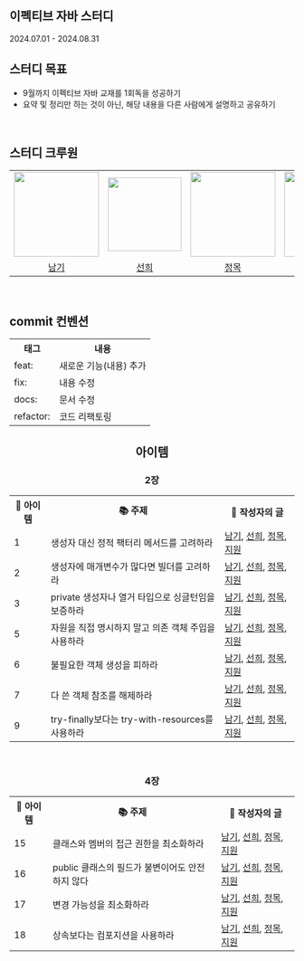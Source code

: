 ## 이펙티브 자바 스터디
2024.07.01 - 2024.08.31

## 스터디 목표
* 9월까지 이펙티브 자바 교재를 1회독을 성공하기
* 요약 및 정리만 하는 것이 아닌, 해당 내용을 다른 사람에게 설명하고 공유하기

<br />

## 스터디 크루원

<table align="center">
  <tr>
    <td>
      <a href="https://github.com/namkikim0718">
        <img src="https://github.com/2024-Effective-Java/2024-Effective-Java-Study/assets/113903598/7888a0d4-9913-40f9-a282-6ea3977af1b2" width="150" style="max-width: 100%;">
      </a>
    </td>
    <td>
      <a href="https://github.com/kimseonhee126">
        <img src="https://github.com/Coco-Das/PRIER-BE/assets/108293826/891c341b-26ad-4080-aff8-19f888f63deb" width="130" style="max-width: 100%;">
      </a>
    </td>
    <td>
      <a href="https://github.com/M-ung">
        <img src="https://avatars.githubusercontent.com/u/126846468?v=4" width="150" style="max-width: 100%;">
      </a>
    </td>
    <td>
      <a href="https://github.com/supportlaver">
        <img src="https://github.com/Coco-Das/PRIER-BE/assets/108293826/b6b478bd-ac2d-4917-8241-2d7ac49eee2e" width="150" style="max-width: 100%;">
      </a>
    </td>
  </tr>
  <tr>
     <td align="center">
      <a href="https://github.com/namkikim0718">남기</a>
    </td>
    <td align="center">
      <a href="https://github.com/kimseonhee126">선희</a>
    </td>
    <td align="center">
      <a href="https://github.com/M-ung">정목</a>
    </td>
    <td align="center">
      <a href="https://github.com/supportlaver">지원</a>
    </td>
  </tr>
</table>
</br>

## commit 컨벤션
<table>
<tr><th>태그</th><th>내용</th></tr>
<tr><td> feat: </td><td> 새로운 기능(내용) 추가 </td></tr>
<tr><td> fix: </td><td> 내용 수정 </td></tr>
<tr><td> docs: </td><td> 문서 수정 </td></tr>
<tr><td> refactor: </td><td> 코드 리팩토링 </td></tr>
</table>

<div align='center'>

## 아이템
### 2장
<table align='center'>
<tr><th> 🧩 아이템 </th><th> 📚 주제 </th><th> 🔖 작성자의 글 </th></tr>
<tr><td> 1 </td><td> 생성자 대신 정적 팩터리 메서드를 고려하라 </td><td> <a href="https://github.com/2024-Effective-Java/2024-Effective-Java-Study/blob/main/2장/아이템_1/생성자_대신_정적_팩터리_메서드를_고려하라_(김남기).md">남기</a>, <a href="https://github.com/2024-Effective-Java/2024-Effective-Java-Study/blob/main/2장/아이템_1/생성자_대신_정적_팩터리_메서드를_고려하라_(김선희).md">선희</a>, <a href="https://github.com/2024-Effective-Java/2024-Effective-Java-Study/blob/main/2장/아이템_1/생성자_대신_정적_팩터리_메서드를_고려하라_(김정목).md">정목</a>, <a href="https://github.com/2024-Effective-Java/2024-Effective-Java-Study/blob/main/2장/아이템_1/생성자_대신_정적_팩터리_메서드를_고려하라(김지원).md">지원</a> </td></tr>

<tr><td> 2 </td><td> 생성자에 매개변수가 많다면 빌더를 고려하라 </td><td><a href="https://github.com/2024-Effective-Java/2024-Effective-Java-Study/blob/main/2장/아이템_2/생성자애_매개변수가_많다면_빌더를_고려하라_(김남기).md">남기</a>, <a href="https://github.com/2024-Effective-Java/2024-Effective-Java-Study/blob/main/2장/아이템_2/생성자애_매개변수가_많다면_빌더를_고려하라_(김선희).md">선희</a>, <a href="https://github.com/2024-Effective-Java/2024-Effective-Java-Study/blob/main/2장/아이템_2/생성자애_매개변수가_많다면_빌더를_고려하라_(김정목).md">정목</a>, <a href="https://github.com/2024-Effective-Java/2024-Effective-Java-Study/blob/main/2장/아이템_2/생성자애_매개변수가_많다면_빌더를_고려하라_(김지원).md">지원</a> </td></tr>

<tr><td> 3 </td><td> private 생성자나 열거 타입으로 싱글턴임을 보증하라 </td><td><a href="https://github.com/2024-Effective-Java/2024-Effective-Java-Study/blob/main/2장/아이템_3/private_생성자나_열거_타입으로_싱글턴임을_보증하라(김남기).md">남기</a>, <a href="https://github.com/2024-Effective-Java/2024-Effective-Java-Study/blob/main/2장/아이템_3/private_생성자나_열거_타입으로_싱글턴임을_보증하라(김선희).md">선희</a>, <a href="https://github.com/2024-Effective-Java/2024-Effective-Java-Study/blob/main/2장/아이템_3/private_생성자나_열거_타입으로_싱글턴임을_보증하라(김정목).md">정목</a>, <a href="https://github.com/2024-Effective-Java/2024-Effective-Java-Study/blob/main/2장/아이템_3/private_생성자나_열거_타입으로_싱글턴임을_보증하라(김지원).md">지원</a></td></tr>

<tr><td> 5 </td><td> 자원을 직접 명시하지 말고 의존 객체 주입을 사용하라 </td><td><a href="https://github.com/2024-Effective-Java/2024-Effective-Java-Study/blob/main/2장/아이템_5/자원을_직접_명시하지_말고_의존_객체_주입을_사용하라(김남기).md">남기</a>, <a href="https://github.com/2024-Effective-Java/2024-Effective-Java-Study/blob/main/2장/아이템_5/자원을_직접_명시하지_말고_의존_객체_주입을_사용하라(김선희).md">선희</a>, <a href="https://github.com/2024-Effective-Java/2024-Effective-Java-Study/blob/main/2장/아이템_5/자원을_직접_명시하지_말고_의존_객체_주입을_사용하라(김정목).md">정목</a>, <a href="https://github.com/2024-Effective-Java/2024-Effective-Java-Study/blob/main/2장/아이템_5/자원을_직접_명시하지_말고_의존_객체_주입을_사용하라(김지원).md">지원</a></td></tr>

<tr><td> 6 </td><td> 불필요한 객체 생성을 피하라 </td><td><a href="https://github.com/2024-Effective-Java/2024-Effective-Java-Study/blob/main/2장/아이템_6/불필요한_객체_생성을_피하라(김남기).md">남기</a>, <a href="https://github.com/2024-Effective-Java/2024-Effective-Java-Study/blob/main/2장/아이템_6/불필요한_객체_생성을_피하라(김선희).md">선희</a>, <a href="https://github.com/2024-Effective-Java/2024-Effective-Java-Study/blob/main/2장/아이템_6/불필요한_객체_생성을_피하라(김정목).md">정목</a>, <a href="https://github.com/2024-Effective-Java/2024-Effective-Java-Study/blob/main/2장/아이템_6/불필요한_객체_생성을_피하라(김지원).md">지원</a></td></tr>

<tr><td> 7 </td><td> 다 쓴 객체 참조를 해제하라 </td><td><a href="https://github.com/2024-Effective-Java/2024-Effective-Java-Study/blob/main/2장/아이템_7/다_쓴_객체_참조를_해체하라(김남기).md">남기</a>, <a href="https://github.com/2024-Effective-Java/2024-Effective-Java-Study/blob/main/2장/아이템_7/다_쓴_객체_참조를_해체하라(김선희).md">선희</a>, <a href="https://github.com/2024-Effective-Java/2024-Effective-Java-Study/blob/main/2장/아이템_7/다_쓴_객체_참조를_해체하라(김정목).md">정목</a>, <a href="https://github.com/2024-Effective-Java/2024-Effective-Java-Study/blob/main/2장/아이템_7/다_쓴_객체_참조를_해체하라(김지원).md">지원</a></td></tr>

<tr><td> 9 </td><td> try-finally보다는 try-with-resources를 사용하라 </td><td><a href="https://github.com/2024-Effective-Java/2024-Effective-Java-Study/blob/main/2장/아이템_9/try-finally보다는_try-with-resources를_사용하라(김남기).md">남기</a>, <a href="https://github.com/2024-Effective-Java/2024-Effective-Java-Study/blob/main/2장/아이템_9/try-finally보다는_try-with-resources를_사용하라(김선희).md">선희</a>, <a href="https://github.com/2024-Effective-Java/2024-Effective-Java-Study/blob/main/2장/아이템_9/try-finally_보다는_try-with-resources_를_사용하라(김정목).md">정목</a>, <a href="https://github.com/2024-Effective-Java/2024-Effective-Java-Study/blob/main/2장/아이템_9/try-finally_보다는_try-with-resources_를_사용하라(김지원).md">지원</a></td></tr>
</table>

<br />

### 4장
<table align='center'>
<tr><th> 🧩 아이템 </th><th> 📚 주제 </th><th> 🔖 작성자의 글 </th></tr>
<tr><td> 15 </td><td> 클래스와 멤버의 접근 권한을 최소화하라 </td><td> <a href="https://github.com/2024-Effective-Java/2024-Effective-Java-Study/blob/main/4장/아이템_15/클래스와_멤버의_접근_권한을_최소화하라_(김남기).md">남기</a>, <a href="https://github.com/2024-Effective-Java/2024-Effective-Java-Study/blob/main/4장/아이템_15/클래스와_멤버의_접근_권한을_최소화하라_(김선희).md">선희</a>, <a href="https://github.com/2024-Effective-Java/2024-Effective-Java-Study/blob/main/4장/아이템_15/클래스와_멤버의_접근_권한을_최소화하라_(김정목).md">정목</a>, <a href="https://github.com/2024-Effective-Java/2024-Effective-Java-Study/blob/main/4장/아이템_15/클래스와_멤버의_접근_권한을_최소화하라_(김지원).md">지원</a> </td></tr>

<tr><td> 16 </td><td> public 클래스의 필드가 불변이어도 안전하지 않다 </td><td> <a href="https://github.com/2024-Effective-Java/2024-Effective-Java-Study/blob/main/4장/아이템_16/public_클래스의_필드가_불변이어도_안전하지_않다_(김남기).md">남기</a>, <a href="https://github.com/2024-Effective-Java/2024-Effective-Java-Study/blob/main/4장/아이템_16/public_클래스의_필드가_불변이어도_안전하지_않다_(김선희).md">선희</a>, <a href="https://github.com/2024-Effective-Java/2024-Effective-Java-Study/blob/main/4장/아이템_16/public_클래스의_필드가_불변이어도_안전하지_않다_(김정목).md">정목</a>, <a href="https://github.com/2024-Effective-Java/2024-Effective-Java-Study/blob/main/4장/아이템_16/public_클래스의_필드가_불변이어도_안전하지_않다_(김지원).md">지원</a> </td></tr>

<tr><td> 17 </td><td> 변경 가능성을 최소화하라 </td><td> <a href="https://github.com/2024-Effective-Java/2024-Effective-Java-Study/blob/main/4장/아이템_17/변경_가능성을_최소화하라_(김남기).md">남기</a>, <a href="https://github.com/2024-Effective-Java/2024-Effective-Java-Study/blob/main/4장/아이템_17/변경_가능성을_최소화하라_(김선희).md">선희</a>, <a href="https://github.com/2024-Effective-Java/2024-Effective-Java-Study/blob/main/4장/아이템_17/변경_가능성을_최소화하라_(김정목).md">정목</a>, <a href="https://github.com/2024-Effective-Java/2024-Effective-Java-Study/blob/main/4장/아이템_17/변경_가능성을_최소화하라_(김지원).md">지원</a> </td></tr>

<tr><td> 18 </td><td> 상속보다는 컴포지션을 사용하라 </td><td> <a href="https://github.com/2024-Effective-Java/2024-Effective-Java-Study/blob/main/4장/아이템_18/상속보다는_컴포지션을_사용하라_(김남기).md">남기</a>, <a href="https://github.com/2024-Effective-Java/2024-Effective-Java-Study/blob/main/4장/아이템_18/상속보다는_컴포지션을_사용하라_(김선희).md">선희</a>, <a href="https://github.com/2024-Effective-Java/2024-Effective-Java-Study/blob/main/4장/아이템_18/상속보다는_컴포지션을_사용하라_(김정목).md">정목</a>, <a href="https://github.com/2024-Effective-Java/2024-Effective-Java-Study/blob/main/4장/아이템_18/상속보다는_컴포지션을_사용하라_(김지원).md">지원</a> </td></tr>